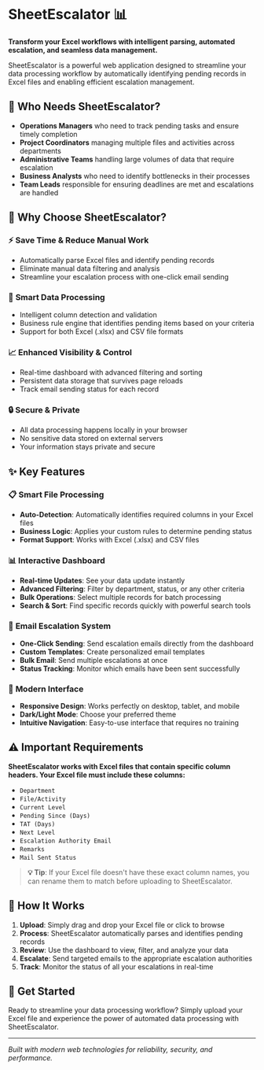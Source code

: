# SheetEscalator 📊

**Transform your Excel workflows with intelligent parsing, automated escalation, and seamless data management.**

SheetEscalator is a powerful web application designed to streamline your data processing workflow by automatically identifying pending records in Excel files and enabling efficient escalation management.

## 🎯 Who Needs SheetEscalator?

- **Operations Managers** who need to track pending tasks and ensure timely completion
- **Project Coordinators** managing multiple files and activities across departments
- **Administrative Teams** handling large volumes of data that require escalation
- **Business Analysts** who need to identify bottlenecks in their processes
- **Team Leads** responsible for ensuring deadlines are met and escalations are handled

## 🚀 Why Choose SheetEscalator?

### ⚡ **Save Time & Reduce Manual Work**
- Automatically parse Excel files and identify pending records
- Eliminate manual data filtering and analysis
- Streamline your escalation process with one-click email sending

### 🎯 **Smart Data Processing**
- Intelligent column detection and validation
- Business rule engine that identifies pending items based on your criteria
- Support for both Excel (.xlsx) and CSV file formats

### 📈 **Enhanced Visibility & Control**
- Real-time dashboard with advanced filtering and sorting
- Persistent data storage that survives page reloads
- Track email sending status for each record

### 🔒 **Secure & Private**
- All data processing happens locally in your browser
- No sensitive data stored on external servers
- Your information stays private and secure

## ✨ Key Features

### 📋 **Smart File Processing**
- **Auto-Detection**: Automatically identifies required columns in your Excel files
- **Business Logic**: Applies your custom rules to determine pending status
- **Format Support**: Works with Excel (.xlsx) and CSV files

### 📊 **Interactive Dashboard**
- **Real-time Updates**: See your data update instantly
- **Advanced Filtering**: Filter by department, status, or any other criteria
- **Bulk Operations**: Select multiple records for batch processing
- **Search & Sort**: Find specific records quickly with powerful search tools

### 📧 **Email Escalation System**
- **One-Click Sending**: Send escalation emails directly from the dashboard
- **Custom Templates**: Create personalized email templates
- **Bulk Email**: Send multiple escalations at once
- **Status Tracking**: Monitor which emails have been sent successfully

### 🎨 **Modern Interface**
- **Responsive Design**: Works perfectly on desktop, tablet, and mobile
- **Dark/Light Mode**: Choose your preferred theme
- **Intuitive Navigation**: Easy-to-use interface that requires no training

## ⚠️ Important Requirements

**SheetEscalator works with Excel files that contain specific column headers. Your Excel file must include these columns:**

- `Department`
- `File/Activity`
- `Current Level`
- `Pending Since (Days)`
- `TAT (Days)`
- `Next Level`
- `Escalation Authority Email`
- `Remarks`
- `Mail Sent Status`

> **💡 Tip**: If your Excel file doesn't have these exact column names, you can rename them to match before uploading to SheetEscalator.

## 🎯 How It Works

1. **Upload**: Simply drag and drop your Excel file or click to browse
2. **Process**: SheetEscalator automatically parses and identifies pending records
3. **Review**: Use the dashboard to view, filter, and analyze your data
4. **Escalate**: Send targeted emails to the appropriate escalation authorities
5. **Track**: Monitor the status of all your escalations in real-time

## 🚀 Get Started

Ready to streamline your data processing workflow? Simply upload your Excel file and experience the power of automated data processing with SheetEscalator.

---

*Built with modern web technologies for reliability, security, and performance.*